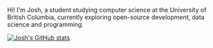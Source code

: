Hi! I'm Josh, a student studying computer science at the University of British Columbia, currently exploring open-source development, data science and programming.

[![Josh's GitHub stats](https://github-readme-stats.vercel.app/api?username=joshhwuu&hide=stars,contribs,issues&show=prs_merged&theme=transparent&show_icons=true&hide_rank=true&show_icons=true&include_all_commits=true)](https://github.com/anuraghazra/github-readme-stats)

<!---
joshhwuu/joshhwuu is a ✨ special ✨ repository because its `README.md` (this file) appears on your GitHub profile.
You can click the Preview link to take a look at your changes.
--->
